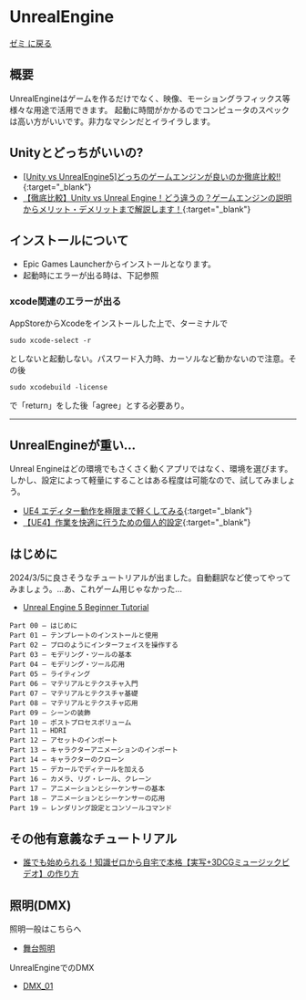 # UnrealEngine

[ゼミ に戻る](../../index.md)

## 概要
UnrealEngineはゲームを作るだけでなく、映像、モーショングラフィックス等様々な用途で活用できます。
起動に時間がかかるのでコンピュータのスペックは高い方がいいです。非力なマシンだとイライラします。

## Unityとどっちがいいの?
- [[Unity vs UnrealEngine5]どっちのゲームエンジンが良いのか徹底比較!!](https://zenn.dev/daichi_gamedev/articles/unity-vs-unrealengine#%E7%B5%90%E8%AB%96){:target="_blank"}
- [【徹底比較】Unity vs Unreal Engine！どう違うの？ゲームエンジンの説明からメリット・デメリットまで解説します！](https://www.geekly.co.jp/column/cat-webgame/1903_051/){:target="_blank"}

## インストールについて
- Epic Games Launcherからインストールとなります。
- 起動時にエラーが出る時は、下記参照

### xcode関連のエラーが出る
AppStoreからXcodeをインストールした上で、ターミナルで
```
sudo xcode-select -r
```
としないと起動しない。パスワード入力時、カーソルなど動かないので注意。その後
```
sudo xcodebuild -license
```
で「return」をした後「agree」とする必要あり。

---
## UnrealEngineが重い...
Unreal Engineはどの環境でもさくさく動くアプリではなく、環境を選びます。
しかし、設定によって軽量にすることはある程度は可能なので、試してみましょう。
- [UE4 エディター動作を極限まで軽くしてみる](https://unrealengine.hatenablog.com/entry/2014/10/24/212222){:target="_blank"}
- [【UE4】作業を快適に行うための個人的設定](https://kazupon.org/ue4-editor-my-opt-settings/){:target="_blank"}



## はじめに
2024/3/5に良さそうなチュートリアルが出ました。自動翻訳など使ってやってみましょう。...あ、これゲーム用じゃなかった...
- [Unreal Engine 5 Beginner Tutorial](https://3dnchu.com/archives/ue5-beginner-tutorial-bad-decisions-studio/)

```
Part 00 – はじめに
Part 01 – テンプレートのインストールと使用
Part 02 – プロのようにインターフェイスを操作する
Part 03 – モデリング・ツールの基本
Part 04 – モデリング・ツール応用
Part 05 – ライティング
Part 06 – マテリアルとテクスチャ入門
Part 07 – マテリアルとテクスチャ基礎
Part 08 – マテリアルとテクスチャ応用
Part 09 – シーンの装飾
Part 10 – ポストプロセスボリューム
Part 11 – HDRI
Part 12 – アセットのインポート
Part 13 – キャラクターアニメーションのインポート
Part 14 – キャラクターのクローン
Part 15 – デカールでディテールを加える
Part 16 – カメラ、リグ・レール、クレーン
Part 17 – アニメーションとシーケンサーの基本
Part 18 – アニメーションとシーケンサーの応用
Part 19 – レンダリング設定とコンソールコマンド
```

## その他有意義なチュートリアル
- [誰でも始められる！知識ゼロから自宅で本格【実写+3DCGミュージックビデオ】の作り方](https://www.youtube.com/watch?v=eSS_mbtQxrI)


## 照明(DMX)
照明一般はこちらへ
- [舞台照明](../../Field/Lighting/index.md)

UnrealEngineでのDMX
- [DMX_01](./dmx_01.md)
